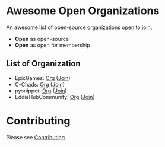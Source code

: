 # Awesome Open Organizations

An awesome list of open-source organizations open to join.
- **Open** as open-source
- **Open** as open for membership

## List of Organization

- EpicGames: [Org](https://github.com/EpicGames/) ([Join](https://www.unrealengine.com/en-US/ue-on-github))
- C-Chads: [Org](https://github.com/C-Chads/) ([Join](https://github.com/C-Chads/C-Chads))
- pysnippet: [Org](https://github.com/pysnippet/) ([Join](https://pysnippet.org/members))
- EddieHubCommunity: [Org](https://github.com/EddieHubCommunity/) ([Join](https://github.com/EddieHubCommunity/support))

# Contributing
Please see [Contributing](https://github.com/diamant3/awesome-open2join-organization/blob/main/CONTRIBUTING.md).
